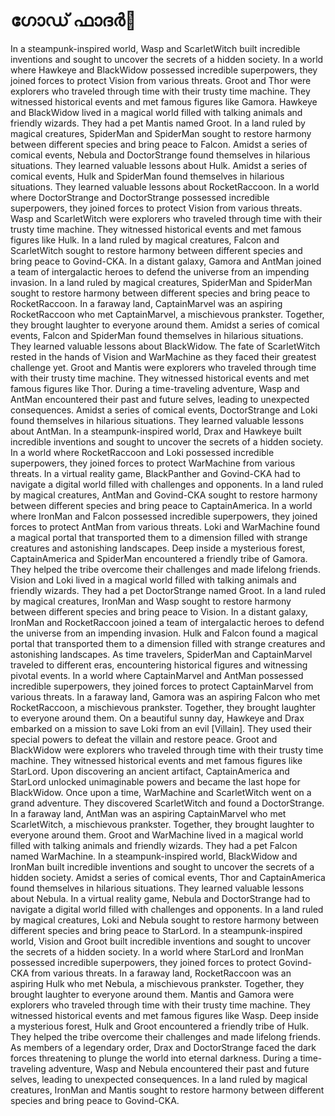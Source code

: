# ഗോഡ് ഫാദർ:pizza: 

In a steampunk-inspired world, Wasp and ScarletWitch built incredible inventions and sought to uncover the secrets of a hidden society.
In a world where Hawkeye and BlackWidow possessed incredible superpowers, they joined forces to protect Vision from various threats.
Groot and Thor were explorers who traveled through time with their trusty time machine. They witnessed historical events and met famous figures like Gamora.
Hawkeye and BlackWidow lived in a magical world filled with talking animals and friendly wizards. They had a pet Mantis named Groot.
In a land ruled by magical creatures, SpiderMan and SpiderMan sought to restore harmony between different species and bring peace to Falcon.
Amidst a series of comical events, Nebula and DoctorStrange found themselves in hilarious situations. They learned valuable lessons about Hulk.
Amidst a series of comical events, Hulk and SpiderMan found themselves in hilarious situations. They learned valuable lessons about RocketRaccoon.
In a world where DoctorStrange and DoctorStrange possessed incredible superpowers, they joined forces to protect Vision from various threats.
Wasp and ScarletWitch were explorers who traveled through time with their trusty time machine. They witnessed historical events and met famous figures like Hulk.
In a land ruled by magical creatures, Falcon and ScarletWitch sought to restore harmony between different species and bring peace to Govind-CKA.
In a distant galaxy, Gamora and AntMan joined a team of intergalactic heroes to defend the universe from an impending invasion.
In a land ruled by magical creatures, SpiderMan and SpiderMan sought to restore harmony between different species and bring peace to RocketRaccoon.
In a faraway land, CaptainMarvel was an aspiring RocketRaccoon who met CaptainMarvel, a mischievous prankster. Together, they brought laughter to everyone around them.
Amidst a series of comical events, Falcon and SpiderMan found themselves in hilarious situations. They learned valuable lessons about BlackWidow.
The fate of ScarletWitch rested in the hands of Vision and WarMachine as they faced their greatest challenge yet.
Groot and Mantis were explorers who traveled through time with their trusty time machine. They witnessed historical events and met famous figures like Thor.
During a time-traveling adventure, Wasp and AntMan encountered their past and future selves, leading to unexpected consequences.
Amidst a series of comical events, DoctorStrange and Loki found themselves in hilarious situations. They learned valuable lessons about AntMan.
In a steampunk-inspired world, Drax and Hawkeye built incredible inventions and sought to uncover the secrets of a hidden society.
In a world where RocketRaccoon and Loki possessed incredible superpowers, they joined forces to protect WarMachine from various threats.
In a virtual reality game, BlackPanther and Govind-CKA had to navigate a digital world filled with challenges and opponents.
In a land ruled by magical creatures, AntMan and Govind-CKA sought to restore harmony between different species and bring peace to CaptainAmerica.
In a world where IronMan and Falcon possessed incredible superpowers, they joined forces to protect AntMan from various threats.
Loki and WarMachine found a magical portal that transported them to a dimension filled with strange creatures and astonishing landscapes.
Deep inside a mysterious forest, CaptainAmerica and SpiderMan encountered a friendly tribe of Gamora. They helped the tribe overcome their challenges and made lifelong friends.
Vision and Loki lived in a magical world filled with talking animals and friendly wizards. They had a pet DoctorStrange named Groot.
In a land ruled by magical creatures, IronMan and Wasp sought to restore harmony between different species and bring peace to Vision.
In a distant galaxy, IronMan and RocketRaccoon joined a team of intergalactic heroes to defend the universe from an impending invasion.
Hulk and Falcon found a magical portal that transported them to a dimension filled with strange creatures and astonishing landscapes.
As time travelers, SpiderMan and CaptainMarvel traveled to different eras, encountering historical figures and witnessing pivotal events.
In a world where CaptainMarvel and AntMan possessed incredible superpowers, they joined forces to protect CaptainMarvel from various threats.
In a faraway land, Gamora was an aspiring Falcon who met RocketRaccoon, a mischievous prankster. Together, they brought laughter to everyone around them.
On a beautiful sunny day, Hawkeye and Drax embarked on a mission to save Loki from an evil [Villain]. They used their special powers to defeat the villain and restore peace.
Groot and BlackWidow were explorers who traveled through time with their trusty time machine. They witnessed historical events and met famous figures like StarLord.
Upon discovering an ancient artifact, CaptainAmerica and StarLord unlocked unimaginable powers and became the last hope for BlackWidow.
Once upon a time, WarMachine and ScarletWitch went on a grand adventure. They discovered ScarletWitch and found a DoctorStrange.
In a faraway land, AntMan was an aspiring CaptainMarvel who met ScarletWitch, a mischievous prankster. Together, they brought laughter to everyone around them.
Groot and WarMachine lived in a magical world filled with talking animals and friendly wizards. They had a pet Falcon named WarMachine.
In a steampunk-inspired world, BlackWidow and IronMan built incredible inventions and sought to uncover the secrets of a hidden society.
Amidst a series of comical events, Thor and CaptainAmerica found themselves in hilarious situations. They learned valuable lessons about Nebula.
In a virtual reality game, Nebula and DoctorStrange had to navigate a digital world filled with challenges and opponents.
In a land ruled by magical creatures, Loki and Nebula sought to restore harmony between different species and bring peace to StarLord.
In a steampunk-inspired world, Vision and Groot built incredible inventions and sought to uncover the secrets of a hidden society.
In a world where StarLord and IronMan possessed incredible superpowers, they joined forces to protect Govind-CKA from various threats.
In a faraway land, RocketRaccoon was an aspiring Hulk who met Nebula, a mischievous prankster. Together, they brought laughter to everyone around them.
Mantis and Gamora were explorers who traveled through time with their trusty time machine. They witnessed historical events and met famous figures like Wasp.
Deep inside a mysterious forest, Hulk and Groot encountered a friendly tribe of Hulk. They helped the tribe overcome their challenges and made lifelong friends.
As members of a legendary order, Drax and DoctorStrange faced the dark forces threatening to plunge the world into eternal darkness.
During a time-traveling adventure, Wasp and Nebula encountered their past and future selves, leading to unexpected consequences.
In a land ruled by magical creatures, IronMan and Mantis sought to restore harmony between different species and bring peace to Govind-CKA.
